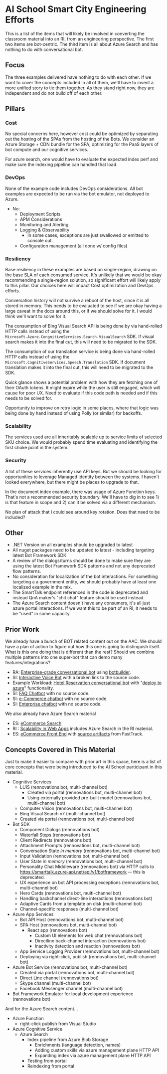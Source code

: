 # AI School Smart City Engineering Efforts

This is a list of the items that will likely be involved in converting the classroom material into an RI, from an engineering perspective.  The first two items are bot-centric.  The third item is all about Azure Search and has nothing to do with conversational bot.

## Focus

The three examples delivered have nothing to do with each other.  If we want to cover the concepts included in all of them, we'll have to invent a more unified story to tie them together.  As they stand right now, they are independent and do not build off of each other.

## Pillars

### Cost

No special concerns here, however cost could be optimized by separating out the hosting of the SPAs from the hosting of the Bots.  We consider an Azure Storage + CDN bundle for the SPA, optimizing for the PaaS layers of bot compute and our cognitive services.

For azure search, one would have to evaluate the expected index perf and make sure the indexing pipeline can handled that load.

### DevOps

None of the example code includes DevOps considerations.  All bot examples are expected to be run via the bot emulator, not deployed to Azure.

* No:
  * Deployment Scripts
  * APM Considerations
  * Monitoring and Alerting
  * Logging & Observability
    * In some cases, exceptions are just swallowed or emitted to console out.
  * Configuration management (all done w/ config files)

### Resiliency

Base resiliency in these examples are based on single-region, drawing on the base SLA of each consumed service.  It's unlikely that we would be okay recommending a single-region solution, so significant effort will likely apply to this pillar.  Our choices here will impact Cost optimization and DevOps efforts.

Conversation history will not survive a reboot of the host, since it is all stored in memory.  This needs to be evaluated to see if we are okay having a large caveat in the docs around this, or if we should solve for it.  I would think we'll want to solve for it.

The consumption of Bing Visual Search API is being done by via hand-rolled HTTP calls instead of using the `Microsoft.Azure.CongnitiveServices.Search.VisualSearch` SDK.  If visual search makes it into the final cut, this will need to be migrated to the SDK.

The consumption of our translation service is being done via hand-rolled HTTP calls instead of using the `Microsoft.CognitiveServices.Speech.Translation` SDK.  If document translation makes it into the final cut, this will need to be migrated to the SDK.

Quick glance shows a potential problem with how they are fetching one of their OAuth tokens.  It might expire while the user is still engaged, which will cause for poor UX.  Need to evaluate if this code path is needed and if this needs to be solved for.

Opportunity to improve on retry logic in some places, where that logic was being done by hand instead of using Polly (or similar) for backoffs.

### Scalability

The services used are all inheritably scalable up to service limits of selected SKU choice.  We would probably spend time evaluating and identifying the first choke point in the system.

### Security

A lot of these services inherently use API keys.  But we should be looking for opportunities to leverage Managed Identity between the systems.  I haven't looked everywhere, but there might be places to upgrade to that.

In the document index example, there was usage of Azure Function keys.  That's not a recommended security boundary.  We'll have to dig in to see 1) is that feature in scope and 2) can it be solved via a different mechanism.

No plan of attack that I could see around key rotation.  Does that need to be included?

## Other

* .NET Version on all examples should be upgraded to latest
* All nuget packages need to be updated to latest - including targeting latest Bot Framework SDK
* A review of the dialogs/turns should be done to make sure they are using the latest Bot Framework SDK patterns and not any deprecated flow patterns.
* No consideration for localization of the bot interactions.  For something targeting a a government entity, we should probably have at least one localized example in the mix.
* The SmartTalk endpoint referenced in the code is deprecated and instead QnA maker's "chit chat" feature should be used instead.
* The Azure Search content doesn't have any consumers, it's all just azure portal interactions.  If we want this to be part of an RI, it needs to be "used" in some capacity.

## Prior Work

We already have a bunch of BOT related content out on the AAC.  We should have a plan of action to figure out how this one is going to distinguish itself.  What is this one doing that is different than the rest?  Should we combine multiple patterns into one super-bot that can demo many features/integrations?

* RA: [Enterprise-grade conversational bot](https://docs.microsoft.com/en-us/azure/architecture/reference-architectures/ai/conversational-bot) using [botbuilder](https://github.com/Microsoft/botbuilder-utils-js).
* SI: [Interactive Voice Bot](https://docs.microsoft.com/en-us/azure/architecture/solution-ideas/articles/interactive-voice-response-bot) with a broken link to the source code.
* Example Workload: [Hotel Reservation conversational bot](https://docs.microsoft.com/en-us/azure/architecture/example-scenario/ai/commerce-chatbot) with "[deploy to azure](https://docs.microsoft.com/en-us/azure/architecture/example-scenario/ai/commerce-chatbot#deploy-the-scenario)" functionality.
* SI: [FAQ Chatbot](https://docs.microsoft.com/en-us/azure/architecture/solution-ideas/articles/faq-chatbot-with-data-champion-model) with no source code.
* SI: [e-Commerce chatbot](https://docs.microsoft.com/en-us/azure/architecture/solution-ideas/articles/commerce-chatbot) with no source code.
* SI: [Enterprise chatbot](https://docs.microsoft.com/en-us/azure/architecture/solution-ideas/articles/enterprise-productivity-chatbot) with no source code.

We also already have Azure Search material

* ES: [eCommerce Search](https://docs.microsoft.com/en-us/azure/architecture/example-scenario/apps/ecommerce-search)
* RI : [Scalability in Web Apps](https://docs.microsoft.com/en-us/azure/architecture/reference-architectures/app-service-web-app/scalable-web-app) includes Azure Search in the RI material.
* ES: [eCommerce Front End](https://docs.microsoft.com/en-us/azure/architecture/example-scenario/apps/ecommerce-scenario) with [source artifacts](https://github.com/Azure/fta-customerfacingapps/tree/master/ecommerce/articles) from FastTrack.

## Concepts Covered in This Material

Just to make it easier to compare with prior art in this space, here is a list of core concepts that were being introduced to the AI School participant in this material.

* Cognitive Services
  * LUIS (rennovations bot, multi-channel bot)
    * Created via portal (rennovations bot, multi-channel bot)
    * Using externally provided pre-built model (rennovations bot, multi-channel bot)
  * Computer Vision (rennovations bot, multi-channel bot)
  * Bing Visual Search v7 (multi-channel bot)
  * Created via portal (rennovations bot, multi-channel bot)
* Bot SDK
  * Component Dialogs (rennovations bot)
  * Waterfall Steps (rennovations bot)
  * Client Redirects (rennovations bot)
  * Attachment Prompts (rennovations bot, multi-channel bot)
  * Conversation State _in memory_ (rennovations bot, multi-channel bot)
  * Input Validation (rennovations bot, multi-channel bot)
  * User State _in memory_ (rennovations bot, multi-channel bot)
  * Personality Chat Middleware (rennovations bot) via HTTP calls to https://smarttalk.azure-api.net/api/v1/botframework -- this is deprecated.
  * UX experience on bot API processing exceptions (rennovations bot, multi-channel bot)
  * Hero Cards (rennovations bot, multi-channel bot)
  * Handling backchannel direct-line interactions (rennovations bot)
  * Adaptive Cards from a template on disk (multi-channel bot)
  * Channel-specific responses (multi-channel bot)
* Azure App Services
  * Bot API Host (rennovations bot, multi-channel bot)
  * SPA Host (rennovations bot, multi-channel bot)
    * React app (rennovations bot)
      * Custom UI elements for web chat (rennovations bot)
      * Directline back-channel interaction (rennovations bot)
      * Inactivity detection and reaction (rennovations bot)
  * App Service Logging Provider (rennovations bot, multi-channel bot)
  * Deploying via right-click, publish (rennovations bot, multi-channel bot)
* Azure Bot Service (rennovations bot, multi-channel bot)
  * Created via portal (rennovations bot, multi-channel bot)
  * Direct Line channel (rennovations bot)
  * Skype channel (multi-channel bot)
  * Facebook Messenger channel (multi-channel bot)
* Bot Framework Emulator for local development experience (rennovations bot)

And for the Azure Search content...

* Azure Function
  * right-click publish from Visual Studio
* Azure Cognitive Service
  * Azure Search
    * Index pipeline from Azure Blob Storage
      * Enrichments (language detection, names)
      * Adding custom skills via azure management plane HTTP API
      * Expanding index via azure management plane HTTP API
    * Testing from portal
    * Reindexing from portal
